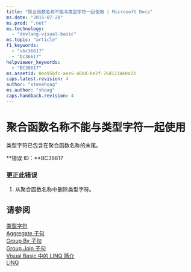```yaml
---
title: "聚合函数名称不能与类型字符一起使用 | Microsoft Docs"
ms.date: "2015-07-20"
ms.prod: ".net"
ms.technology: 
  - "devlang-visual-basic"
ms.topic: "article"
f1_keywords: 
  - "vbc36617"
  - "bc36617"
helpviewer_keywords: 
  - "BC36617"
ms.assetid: 0ea95bfc-aee5-46bd-be2f-76d1234e0a23
caps.latest.revision: 4
author: "stevehoag"
ms.author: "shoag"
caps.handback.revision: 4
---
```

# 聚合函数名称不能与类型字符一起使用
类型字符已包含在聚合函数名称的末尾。  
  
 **错误 ID：**BC36617  
  
### 更正此错误  
  
1.  从聚合函数名称中删除类型字符。  
  
## 请参阅  
 [类型字符](../../visual-basic/programming-guide/language-features/data-types/type-characters.md)   
 [Aggregate 子句](../../visual-basic/language-reference/queries/aggregate-clause.md)   
 [Group By 子句](../../visual-basic/language-reference/queries/group-by-clause.md)   
 [Group Join 子句](../../visual-basic/language-reference/queries/group-join-clause.md)   
 [Visual Basic 中的 LINQ 简介](../../visual-basic/programming-guide/language-features/linq/introduction-to-linq.md)   
 [LINQ](../../visual-basic/programming-guide/language-features/linq/index.md)